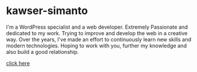 # kawser-simanto

I'm a WordPress specialist and a web developer. Extremely Passionate and dedicated to my work. Trying to improve and develop the web in a creative way. Over the years, I've made an effort to continuously learn new skills and modern technologies. Hoping to work with you, further my knowledge and also build a good relationship.

[click here](https://kawsersimanto.github.io/kawser-simanto/)
